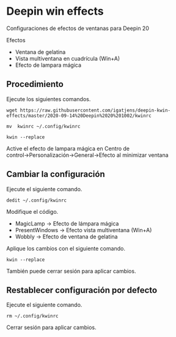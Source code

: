 # Deepin win effects
Configuraciones de efectos de ventanas para Deepin 20

Efectos
* Ventana de gelatina
* Vista multiventana en cuadrícula (Win+A)
* Efecto de lampara mágica

## Procedimiento

Ejecute los siguientes comandos.

`wget https://raw.githubusercontent.com/igatjens/deepin-kwin-effects/master/2020-09-14%20Deepin%2020%201002/kwinrc`

`mv  kwinrc ~/.config/kwinrc`

`kwin --replace`

Active el efecto de lampara mágica en Centro de control→Personalización→General→Efecto al minimizar ventana

## Cambiar la configuración

Ejecute el siguiente comando.

`dedit ~/.config/kwinrc`

Modifique el código.
* MagicLamp → Efecto de lámpara mágica
* PresentWindows → Efecto vista multiventana (Win+A)
* Wobbly → Efecto de ventana de gelatina

Aplique los cambios con el siguiente comando.

`kwin --replace`

También puede cerrar sesión para aplicar cambios.

## Restablecer configuración por defecto

Ejecute el siguiente comando.

`rm ~/.config/kwinrc`

Cerrar sesión para aplicar cambios.
